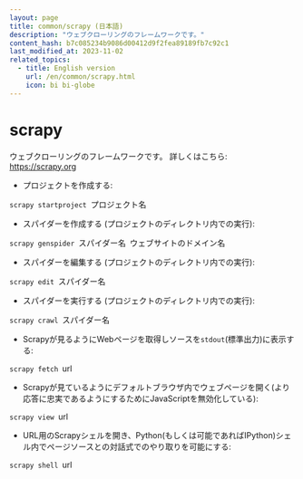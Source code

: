 ```yaml
---
layout: page
title: common/scrapy (日本語)
description: "ウェブクローリングのフレームワークです。"
content_hash: b7c085234b9086d00412d9f2fea89189fb7c92c1
last_modified_at: 2023-11-02
related_topics:
  - title: English version
    url: /en/common/scrapy.html
    icon: bi bi-globe
---
```

# scrapy

ウェブクローリングのフレームワークです。
詳しくはこちら: <https://scrapy.org>

- プロジェクトを作成する:

`scrapy startproject `<span class="tldr-var badge badge-pill bg-dark-lm bg-white-dm text-white-lm text-dark-dm font-weight-bold">プロジェクト名</span>

- スパイダーを作成する (プロジェクトのディレクトリ内での実行):

`scrapy genspider `<span class="tldr-var badge badge-pill bg-dark-lm bg-white-dm text-white-lm text-dark-dm font-weight-bold">スパイダー名</span>` `<span class="tldr-var badge badge-pill bg-dark-lm bg-white-dm text-white-lm text-dark-dm font-weight-bold">ウェブサイトのドメイン名</span>

- スパイダーを編集する (プロジェクトのディレクトリ内での実行):

`scrapy edit `<span class="tldr-var badge badge-pill bg-dark-lm bg-white-dm text-white-lm text-dark-dm font-weight-bold">スパイダー名</span>

- スパイダーを実行する (プロジェクトのディレクトリ内での実行):

`scrapy crawl `<span class="tldr-var badge badge-pill bg-dark-lm bg-white-dm text-white-lm text-dark-dm font-weight-bold">スパイダー名</span>

- Scrapyが見るようにWebページを取得しソースを`stdout`(標準出力)に表示する:

`scrapy fetch `<span class="tldr-var badge badge-pill bg-dark-lm bg-white-dm text-white-lm text-dark-dm font-weight-bold">url</span>

- Scrapyが見ているようにデフォルトブラウザ内でウェブページを開く(より応答に忠実であるようにするためにJavaScriptを無効化している):

`scrapy view `<span class="tldr-var badge badge-pill bg-dark-lm bg-white-dm text-white-lm text-dark-dm font-weight-bold">url</span>

- URL用のScrapyシェルを開き、Python(もしくは可能であればIPython)シェル内でページソースとの対話式でのやり取りを可能にする:

`scrapy shell `<span class="tldr-var badge badge-pill bg-dark-lm bg-white-dm text-white-lm text-dark-dm font-weight-bold">url</span>
